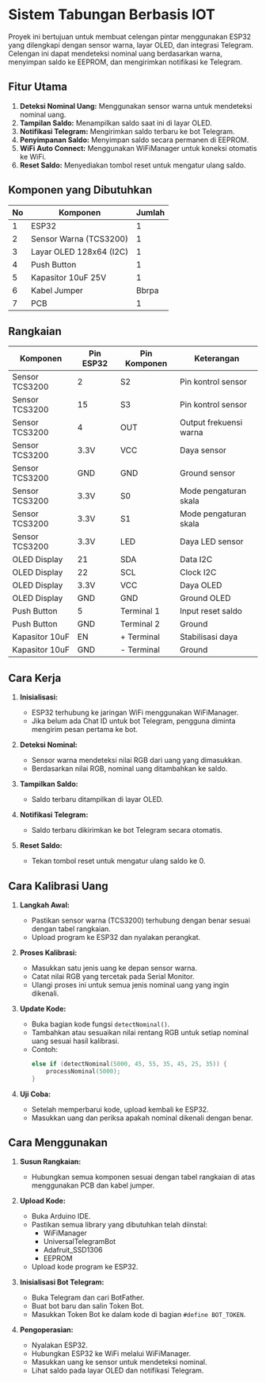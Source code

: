 # Sistem Tabungan Berbasis IOT

Proyek ini bertujuan untuk membuat celengan pintar menggunakan ESP32 yang dilengkapi dengan sensor warna, layar OLED, dan integrasi Telegram. Celengan ini dapat mendeteksi nominal uang berdasarkan warna, menyimpan saldo ke EEPROM, dan mengirimkan notifikasi ke Telegram.

## Fitur Utama
1. **Deteksi Nominal Uang:** Menggunakan sensor warna untuk mendeteksi nominal uang.
2. **Tampilan Saldo:** Menampilkan saldo saat ini di layar OLED.
3. **Notifikasi Telegram:** Mengirimkan saldo terbaru ke bot Telegram.
4. **Penyimpanan Saldo:** Menyimpan saldo secara permanen di EEPROM.
5. **WiFi Auto Connect:** Menggunakan WiFiManager untuk koneksi otomatis ke WiFi.
6. **Reset Saldo:** Menyediakan tombol reset untuk mengatur ulang saldo.

## Komponen yang Dibutuhkan
| No | Komponen                  | Jumlah |
|----|---------------------------|--------|
| 1  | ESP32                     | 1      | 
| 2  | Sensor Warna (TCS3200)    | 1      |
| 3  | Layar OLED 128x64 (I2C)   | 1      |
| 4  | Push Button               | 1      | 
| 5  | Kapasitor 10uF 25V        | 1      | 
| 6  | Kabel Jumper              | Bbrpa  |
| 7  | PCB                       | 1      | 


## Rangkaian
| Komponen         | Pin ESP32       | Pin Komponen     | Keterangan                  |
|------------------|-----------------|------------------|-----------------------------|
| Sensor TCS3200   | 2               | S2               | Pin kontrol sensor          |
| Sensor TCS3200   | 15              | S3               | Pin kontrol sensor          |
| Sensor TCS3200   | 4               | OUT              | Output frekuensi warna      |
| Sensor TCS3200   | 3.3V            | VCC              | Daya sensor                 |
| Sensor TCS3200   | GND             | GND              | Ground sensor               |
| Sensor TCS3200   | 3.3V            | S0               | Mode pengaturan skala       |
| Sensor TCS3200   | 3.3V            | S1               | Mode pengaturan skala       |
| Sensor TCS3200   | 3.3V            | LED              | Daya LED sensor             |
| OLED Display     | 21              | SDA              | Data I2C                    |
| OLED Display     | 22              | SCL              | Clock I2C                   |
| OLED Display     | 3.3V            | VCC              | Daya OLED                   |
| OLED Display     | GND             | GND              | Ground OLED                 |
| Push Button      | 5               | Terminal 1       | Input reset saldo           |
| Push Button      | GND             | Terminal 2       | Ground                      |
| Kapasitor 10uF   | EN              | + Terminal       | Stabilisasi daya            |
| Kapasitor 10uF   | GND             | - Terminal       | Ground                      |

## Cara Kerja
1. **Inisialisasi:**
   - ESP32 terhubung ke jaringan WiFi menggunakan WiFiManager.
   - Jika belum ada Chat ID untuk bot Telegram, pengguna diminta mengirim pesan pertama ke bot.

2. **Deteksi Nominal:**
   - Sensor warna mendeteksi nilai RGB dari uang yang dimasukkan.
   - Berdasarkan nilai RGB, nominal uang ditambahkan ke saldo.

3. **Tampilkan Saldo:**
   - Saldo terbaru ditampilkan di layar OLED.

4. **Notifikasi Telegram:**
   - Saldo terbaru dikirimkan ke bot Telegram secara otomatis.

5. **Reset Saldo:**
   - Tekan tombol reset untuk mengatur ulang saldo ke 0.

## Cara Kalibrasi Uang
1. **Langkah Awal:**
   - Pastikan sensor warna (TCS3200) terhubung dengan benar sesuai dengan tabel rangkaian.
   - Upload program ke ESP32 dan nyalakan perangkat.

2. **Proses Kalibrasi:**
   - Masukkan satu jenis uang ke depan sensor warna.
   - Catat nilai RGB yang tercetak pada Serial Monitor.
   - Ulangi proses ini untuk semua jenis nominal uang yang ingin dikenali.

3. **Update Kode:**
   - Buka bagian kode fungsi `detectNominal()`.
   - Tambahkan atau sesuaikan nilai rentang RGB untuk setiap nominal uang sesuai hasil kalibrasi.
   - Contoh:
     ```cpp
     else if (detectNominal(5000, 45, 55, 35, 45, 25, 35)) {
         processNominal(5000);
     }
     ```

4. **Uji Coba:**
   - Setelah memperbarui kode, upload kembali ke ESP32.
   - Masukkan uang dan periksa apakah nominal dikenali dengan benar.

## Cara Menggunakan
1. **Susun Rangkaian:**
   - Hubungkan semua komponen sesuai dengan tabel rangkaian di atas menggunakan PCB dan kabel jumper.

2. **Upload Kode:**
   - Buka Arduino IDE.
   - Pastikan semua library yang dibutuhkan telah diinstal:
     - WiFiManager
     - UniversalTelegramBot
     - Adafruit_SSD1306
     - EEPROM
   - Upload kode program ke ESP32.

3. **Inisialisasi Bot Telegram:**
   - Buka Telegram dan cari BotFather.
   - Buat bot baru dan salin Token Bot.
   - Masukkan Token Bot ke dalam kode di bagian `#define BOT_TOKEN`.

4. **Pengoperasian:**
   - Nyalakan ESP32.
   - Hubungkan ESP32 ke WiFi melalui WiFiManager.
   - Masukkan uang ke sensor untuk mendeteksi nominal.
   - Lihat saldo pada layar OLED dan notifikasi Telegram.

